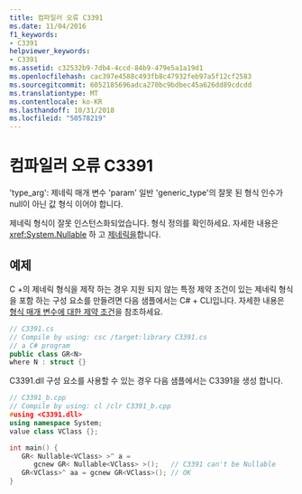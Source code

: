 ```yaml
---
title: 컴파일러 오류 C3391
ms.date: 11/04/2016
f1_keywords:
- C3391
helpviewer_keywords:
- C3391
ms.assetid: c32532b9-7db4-4ccd-84b9-479e5a1a19d1
ms.openlocfilehash: cac397e4588c493fb8c47932feb97a5f12cf2583
ms.sourcegitcommit: 6052185696adca270bc9bdbec45a626dd89cdcdd
ms.translationtype: MT
ms.contentlocale: ko-KR
ms.lasthandoff: 10/31/2018
ms.locfileid: "50578219"
---
```

# <a name="compiler-error-c3391"></a>컴파일러 오류 C3391

'type_arg': 제네릭 매개 변수 'param' 일반 'generic_type'의 잘못 된 형식 인수가 null이 아닌 값 형식 이어야 합니다.

제네릭 형식이 잘못 인스턴스화되었습니다. 형식 정의를 확인하세요. 자세한 내용은 <xref:System.Nullable> 하 고 [제네릭을](../../windows/generics-cpp-component-extensions.md)합니다.

## <a name="example"></a>예제

C +의 제네릭 형식을 제작 하는 경우 지원 되지 않는 특정 제약 조건이 있는 제네릭 형식을 포함 하는 구성 요소를 만들려면 다음 샘플에서는 C# + CLI입니다. 자세한 내용은 [형식 매개 변수에 대한 제약 조건](/dotnet/csharp/programming-guide/generics/constraints-on-type-parameters)을 참조하세요.

```cs
// C3391.cs
// Compile by using: csc /target:library C3391.cs
// a C# program
public class GR<N>
where N : struct {}
```

C3391.dll 구성 요소를 사용할 수 있는 경우 다음 샘플에서는 C3391을 생성 합니다.

```cpp
// C3391_b.cpp
// Compile by using: cl /clr C3391_b.cpp
#using <C3391.dll>
using namespace System;
value class VClass {};

int main() {
   GR< Nullable<VClass> >^ a =
      gcnew GR< Nullable<VClass> >();   // C3391 can't be Nullable
   GR<VClass>^ aa = gcnew GR<VClass>(); // OK
}
```